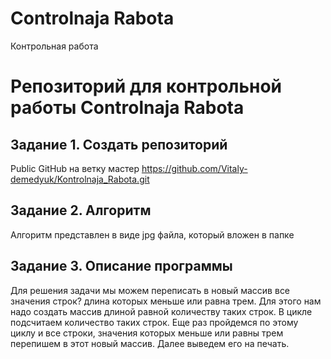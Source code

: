 # Controlnaja Rabota
Контрольная работа


# Репозиторий для контрольной работы Controlnaja Rabota

 ## Задание 1. Создать репозиторий
 
 
 Public GitHub на ветку мастер  https://github.com/Vitaly-demedyuk/Kontrolnaja_Rabota.git

 ## Задание 2. Алгоритм

Алгоритм представлен в виде jpg файла, который вложен в папке

## Задание 3. Описание программы

Для решения задачи мы можем переписать в новый массив все значения строк? длина которых меньше или равна трем.
Для этого нам надо создать массив длиной равной количеству таких строк.
В цикле подсчитаем количество таких строк.
Еще раз пройдемся по этому циклу и все строки, значения которых меньше или равны трем перепишем в этот новый массив.
Далее выведем его на печать.
